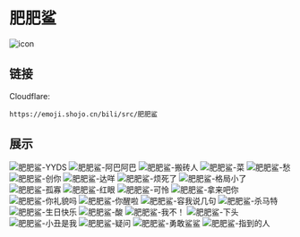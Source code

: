 # 肥肥鲨
![icon](https://emoji.shojo.cn/bili/src/肥肥鲨/icon.png)
## 链接
Cloudflare:
```
https://emoji.shojo.cn/bili/src/肥肥鲨
```
## 展示
![肥肥鲨-YYDS](https://emoji.shojo.cn/bili/src/肥肥鲨/肥肥鲨-YYDS.png)
![肥肥鲨-阿巴阿巴](https://emoji.shojo.cn/bili/src/肥肥鲨/肥肥鲨-阿巴阿巴.png)
![肥肥鲨-搬砖人](https://emoji.shojo.cn/bili/src/肥肥鲨/肥肥鲨-搬砖人.png)
![肥肥鲨-菜](https://emoji.shojo.cn/bili/src/肥肥鲨/肥肥鲨-菜.png)
![肥肥鲨-愁](https://emoji.shojo.cn/bili/src/肥肥鲨/肥肥鲨-愁.png)
![肥肥鲨-创你](https://emoji.shojo.cn/bili/src/肥肥鲨/肥肥鲨-创你.png)
![肥肥鲨-达咩](https://emoji.shojo.cn/bili/src/肥肥鲨/肥肥鲨-达咩.png)
![肥肥鲨-烦死了](https://emoji.shojo.cn/bili/src/肥肥鲨/肥肥鲨-烦死了.png)
![肥肥鲨-格局小了](https://emoji.shojo.cn/bili/src/肥肥鲨/肥肥鲨-格局小了.png)
![肥肥鲨-孤寡](https://emoji.shojo.cn/bili/src/肥肥鲨/肥肥鲨-孤寡.png)
![肥肥鲨-红眼](https://emoji.shojo.cn/bili/src/肥肥鲨/肥肥鲨-红眼.png)
![肥肥鲨-可怜](https://emoji.shojo.cn/bili/src/肥肥鲨/肥肥鲨-可怜.png)
![肥肥鲨-拿来吧你](https://emoji.shojo.cn/bili/src/肥肥鲨/肥肥鲨-拿来吧你.png)
![肥肥鲨-你礼貌吗](https://emoji.shojo.cn/bili/src/肥肥鲨/肥肥鲨-你礼貌吗.png)
![肥肥鲨-你醒啦](https://emoji.shojo.cn/bili/src/肥肥鲨/肥肥鲨-你醒啦.png)
![肥肥鲨-容我说几句](https://emoji.shojo.cn/bili/src/肥肥鲨/肥肥鲨-容我说几句.png)
![肥肥鲨-杀马特](https://emoji.shojo.cn/bili/src/肥肥鲨/肥肥鲨-杀马特.png)
![肥肥鲨-生日快乐](https://emoji.shojo.cn/bili/src/肥肥鲨/肥肥鲨-生日快乐.png)
![肥肥鲨-酸](https://emoji.shojo.cn/bili/src/肥肥鲨/肥肥鲨-酸.png)
![肥肥鲨-我不！](https://emoji.shojo.cn/bili/src/肥肥鲨/肥肥鲨-我不！.png)
![肥肥鲨-下头](https://emoji.shojo.cn/bili/src/肥肥鲨/肥肥鲨-下头.png)
![肥肥鲨-小丑是我](https://emoji.shojo.cn/bili/src/肥肥鲨/肥肥鲨-小丑是我.png)
![肥肥鲨-疑问](https://emoji.shojo.cn/bili/src/肥肥鲨/肥肥鲨-疑问.png)
![肥肥鲨-勇敢鲨鲨](https://emoji.shojo.cn/bili/src/肥肥鲨/肥肥鲨-勇敢鲨鲨.png)
![肥肥鲨-指到的人](https://emoji.shojo.cn/bili/src/肥肥鲨/肥肥鲨-指到的人.png)
